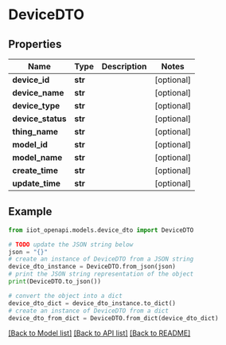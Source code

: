 # DeviceDTO


## Properties

Name | Type | Description | Notes
------------ | ------------- | ------------- | -------------
**device_id** | **str** |  | [optional] 
**device_name** | **str** |  | [optional] 
**device_type** | **str** |  | [optional] 
**device_status** | **str** |  | [optional] 
**thing_name** | **str** |  | [optional] 
**model_id** | **str** |  | [optional] 
**model_name** | **str** |  | [optional] 
**create_time** | **str** |  | [optional] 
**update_time** | **str** |  | [optional] 

## Example

```python
from iiot_openapi.models.device_dto import DeviceDTO

# TODO update the JSON string below
json = "{}"
# create an instance of DeviceDTO from a JSON string
device_dto_instance = DeviceDTO.from_json(json)
# print the JSON string representation of the object
print(DeviceDTO.to_json())

# convert the object into a dict
device_dto_dict = device_dto_instance.to_dict()
# create an instance of DeviceDTO from a dict
device_dto_from_dict = DeviceDTO.from_dict(device_dto_dict)
```
[[Back to Model list]](../README.md#documentation-for-models) [[Back to API list]](../README.md#documentation-for-api-endpoints) [[Back to README]](../README.md)


